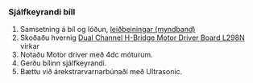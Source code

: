 ### Sjálfkeyrandi bíll
1. Samsetning á bíl og lóðun, [leiðbeiningar (myndband)](https://youtu.be/oCacTJyINAM)
1. Skoðaðu hvernig [Dual Channel H-Bridge Motor Driver Board L298N](https://dronebotworkshop.com/dc-motors-l298n-h-bridge/) virkar
1. Notaðu Motor driver með 4dc móturum.
3. Gerðu bílinn sjálfkeyrandi.
4. Bættu við árekstrarvarnarbúnaði með Ultrasonic.
 
<!--
https://www.instructables.com/Arduino-4WD-Robot/
https://lastminuteengineers.com/l293d-dc-motor-arduino-tutorial/
-->
